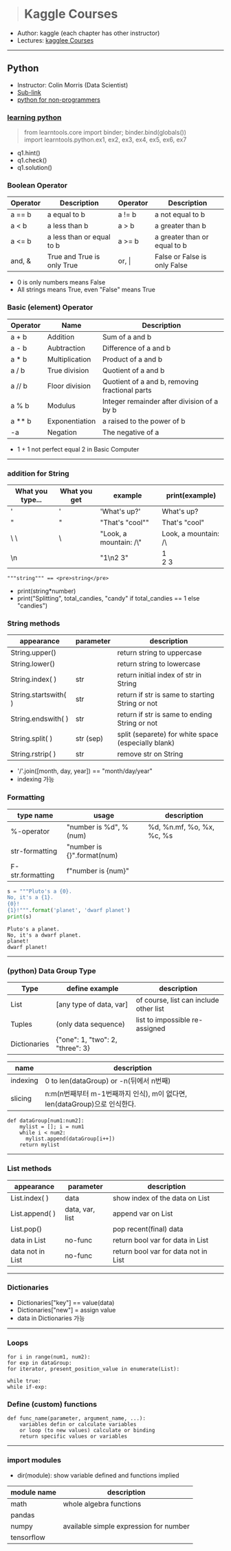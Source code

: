 > # Kaggle Courses

- Author: kaggle (each chapter has other instructor)
- Lectures: [kagglee Courses](https://www.kaggle.com/learn/overview)

---

## Python

- Instructor: Colin Morris (Data Scientist)
- [Sub-link](https://www.kaggle.com/learn/python)
- [python for non-programmers](https://wiki.python.org/moin/BeginnersGuide/NonProgrammers)

### [learning python](https://docs.python.org/ko/3/contents.html)

> from learntools.core import binder; binder.bind(globals())<br />import learntools.python.ex1, ex2, ex3, ex4, ex5, ex6, ex7

- q1.hint()
- q1.check()
- q1.solution()

### Boolean Operator

| Operator | Description                | Operator | Description                  |
| -------- | -------------------------- | -------- | ---------------------------- |
| a == b   | a equal to b               | a != b   | a not equal to b             |
| a < b    | a less than b              | a > b    | a greater than b             |
| a <= b   | a less than or equal to b  | a >= b   | a greater than or equal to b |
| and, &   | True and True is only True | or, \|   | False or False is only False |

- 0 is only numbers means False
- All strings means True, even "False" means True

### Basic (element) Operator

| Operator | Name           | Description                                    |
| -------- | -------------- | ---------------------------------------------- |
| a + b    | Addition       | Sum of a and b                                 |
| a - b    | Aubtraction    | Difference of a and b                          |
| a \* b   | Multiplication | Product of a and b                             |
| a / b    | True division  | Quotient of a and b                            |
| a // b   | Floor division | Quotient of a and b, removing fractional parts |
| a % b    | Modulus        | Integer remainder after division of a by b     |
| a \*\* b | Exponentiation | a raised to the power of b                     |
| -a       | Negation       | The negative of a                              |

- 1 + 1 not perfect equal 2 in Basic Computer

---

### addition for String

| What you type... | What you get | example                 | print(example)        |
| ---------------- | ------------ | ----------------------- | --------------------- |
| \'               | '            | 'What\'s up?'           | What's up?            |
| \"               | "            | "That's \"cool\""       | That's "cool"         |
| \ \              | \            | "Look, a mountain: /\\" | Look, a mountain: /\  |
| \n               |              | "1\n2 3"                | 1<br />2 3            |

```
"""string""" == <pre>string</pre>
```

- print(string\*number)
- print("Splitting", total_candies, "candy" if total_candies == 1 else "candies")

### String methods

| appearance           | parameter | description                                         |
| -------------------- | --------- | --------------------------------------------------- |
| String.upper()       |           | return string to uppercase                          |
| String.lower()       |           | return string to lowercase                          |
| String.index( )      | str       | return initial index of str in String               |
| String.startswith( ) | str       | return if str is same to starting String or not     |
| String.endswith( )   | str       | return if str is same to ending String or not       |
| String.split( )      | str (sep) | split (separete) for white space (especially blank) |
| String.rstrip( )     | str       | remove str on String                                |

- '/'.join([month, day, year]) == "month/day/year"
- indexing 가능

### Formatting

| type name        | usage                      | description               |
| ---------------- | -------------------------- | ------------------------- |
| %-operator       | "number is %d", %(num)     | %d, %n.mf, %o, %x, %c, %s |
| str-formatting   | "number is {}".format(num) |
| F-str.formatting | f"number is {num}"         |

```python
s = """Pluto's a {0}.
No, it's a {1}.
{0}!
{1}!""".format('planet', 'dwarf planet')
print(s)
```

```
Pluto's a planet.
No, it's a dwarf planet.
planet!
dwarf planet!
```

---

### (python) Data Group Type

| Type         | define example                   | description                            |
| ------------ | -------------------------------- | -------------------------------------- |
| List         | [any type of data, var]          | of course, list can include other list |
| Tuples       | (only data sequence)             | list to impossible re-assigned         |
| Dictionaries | {"one": 1, "two": 2, "three": 3} |

| name     | description                                                               |
| -------- | ------------------------------------------------------------------------- |
| indexing | 0 to len(dataGroup) or -n(뒤에서 n번째)                                   |
| slicing  | n:m(n번째부터 m-1번째까지 인식), m이 없다면, len(dataGroup)으로 인식한다. |

```
def dataGroup[num1:num2]:
    mylist = []; i = num1
    while i < num2:
      mylist.append(dataGroup[i++])
    return mylist
```

---

### List methods

| appearance       | parameter       | description                          |
| ---------------- | --------------- | ------------------------------------ |
| List.index( )    | data            | show index of the data on List       |
| List.append( )   | data, var, list | append var on List                   |
| List.pop()       |                 | pop recent(final) data               |
| data in List     | no-func         | return bool var for data in List     |
| data not in List | no-func         | return bool var for data not in List |

---

### Dictionaries

- Dictionaries["key"] == value(data)
- Dictionaries["new"] = assign value
- data in Dictionaries 가능

---

### Loops

```
for i in range(num1, num2):
for exp in dataGroup:
for iterator, present_position_value in enumerate(List):
```

```
while true:
while if-exp:
```

### Define (custom) functions

```
def func_name(parameter, argument_name, ...):
    variables defin or calculate variables
    or loop (to new values) calculate or binding
    return specific values or variables
```

---

### import modules

- dir(module): show variable defined and functions implied

| module name | description                            |
| ----------- | -------------------------------------- |
| math        | whole algebra functions                |
| pandas      |
| numpy       | available simple expression for number |
| tensorflow  |
